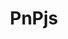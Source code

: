 ---
title: "PnPjs"
description: "Consume SharePoint, Graph, and Office 365 REST APIs in a type-safe way with these fluent libraries. You can use it within SharePoint Framework, Nodejs, or any JavaScript project."
image: "images/sdks-background-pnpjs.webp"
externalUrl: "https://pnp.github.io/pnpjs/"
---